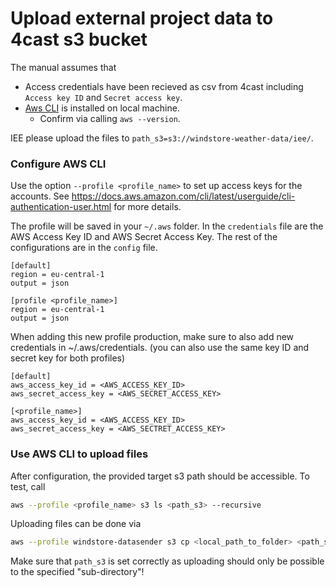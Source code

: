 # Upload external project data to 4cast s3 bucket

The manual assumes that 
- Access credentials have been recieved as csv from 4cast including `Access key ID` and `Secret access key`. 
- [Aws CLI](https://docs.aws.amazon.com/cli/latest/userguide/getting-started-install.html) is installed on local machine.
  - Confirm via calling `aws --version`.

IEE please upload the files to `path_s3=s3://windstore-weather-data/iee/`.
### Configure AWS CLI 

Use the option `--profile <profile_name>` to set up access keys for the accounts.
See https://docs.aws.amazon.com/cli/latest/userguide/cli-authentication-user.html for more details.

The profile will be saved in your `~/.aws` folder. In the `credentials` file are the AWS Access Key ID  and AWS Secret Access Key. The rest of the configurations are in the `config` file. 

```
[default]
region = eu-central-1
output = json

[profile <profile_name>]
region = eu-central-1
output = json
```


When adding this new profile production, make sure to also add new credentials in ~/.aws/credentials. (you can also use the same key ID and secret key for both profiles)

```
[default]
aws_access_key_id = <AWS_ACCESS_KEY_ID>
aws_secret_access_key = <AWS_SECRET_ACCESS_KEY>

[<profile_name>]
aws_access_key_id = <AWS_ACCESS_KEY_ID>
aws_secret_access_key = <AWS_SECTRET_ACCESS_KEY>
```

### Use AWS CLI to upload files

After configuration, the provided target s3 path should be accessible. To test, call

```bash
aws --profile <profile_name> s3 ls <path_s3> --recursive
```

Uploading files can be done via

```bash
aws --profile windstore-datasender s3 cp <local_path_to_folder> <path_s3> --recursive
```

Make sure that `path_s3` is set correctly as uploading should only be possible to the specified "sub-directory"! 